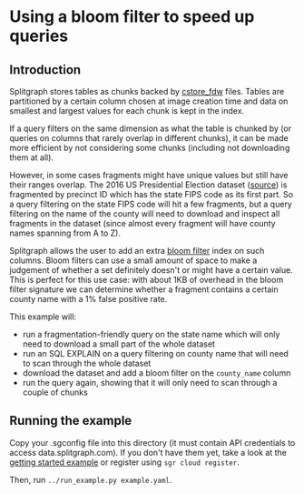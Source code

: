 # Using a bloom filter to speed up queries

## Introduction

Splitgraph stores tables as chunks backed by [cstore_fdw](https://github.com/citusdata/cstore_fdw) files.
Tables are partitioned by a certain column chosen at image creation time and data on smallest and
largest values for each chunk is kept in the index.

If a query filters on the same dimension as what the table is chunked by
(or queries on columns that rarely overlap in different chunks), it can be made more efficient
by not considering some chunks (including not downloading them at all).

However, in some cases fragments might have unique values but still have their ranges overlap.
The 2016 US Presidential Election dataset ([source](https://dataverse.harvard.edu/dataset.xhtml?persistentId=doi:10.7910/DVN/LYWX3D))
is fragmented by precinct ID which has the state FIPS code as its first part. So a query filtering
on the state FIPS code will hit a few fragments, but a query filtering on the name of the county
will need to download and inspect all fragments in the dataset (since almost every fragment will
have county names spanning from A to Z).

Splitgraph allows the user to add an extra [bloom filter](https://en.wikipedia.org/wiki/Bloom_filter)
index on such columns. Bloom filters can use a small amount of space to make a judgement of
whether a set definitely doesn't or might have a certain value. This is perfect for this use case:
with about 1KB of overhead in the bloom filter signature we can determine whether a fragment
contains a certain county name with a 1% false positive rate.

This example will:

* run a fragmentation-friendly query on the state name which will only need to download a small part of the whole
dataset 
* run an SQL EXPLAIN on a query filtering on county name that will need to scan through the whole dataset
* download the dataset and add a bloom filter on the `county_name` column
* run the query again, showing that it will only need to scan through a couple of chunks  

## Running the example

Copy your .sgconfig file into this directory (it must contain API credentials to access
data.splitgraph.com). If you don't have them yet, take a look at the
[getting started example](../get-started/README.md) or register using `sgr cloud register`.

Then, run `../run_example.py example.yaml`.